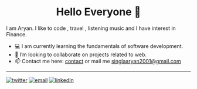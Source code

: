 <h1 align="center">Hello Everyone 👋</h1>



I am Aryan. I like to code , travel , listening music and I have interest in Finance.

- :computer: I am currently learning the fundamentals of software development.
- 👯 I’m looking to collaborate on projects related to web.
- 📫 Contact me here: [contact](https://aryansingla.netlify.app/#c) or mail me [singlaaryan2001@gmail.com](mailto:singlaaryan2001@gmail.com)

<hr>

[![twitter](https://img.shields.io/badge/Twitter-1DA1F2?style=for-the-badge&logo=twitter&logoColor=white)](https://twitter.com/@singla_aryan11)
[![email](https://img.shields.io/badge/Gmail-D14836?style=for-the-badge&logo=gmail&logoColor=white)](mailto:singlaaryan2001@gmail.com)
[![linkedIn](https://img.shields.io/badge/LinkedIn-0077B5?style=for-the-badge&logo=linkedin&logoColor=white)](https://www.linkedin.com/in/aryan-singla-26b7481b7)

